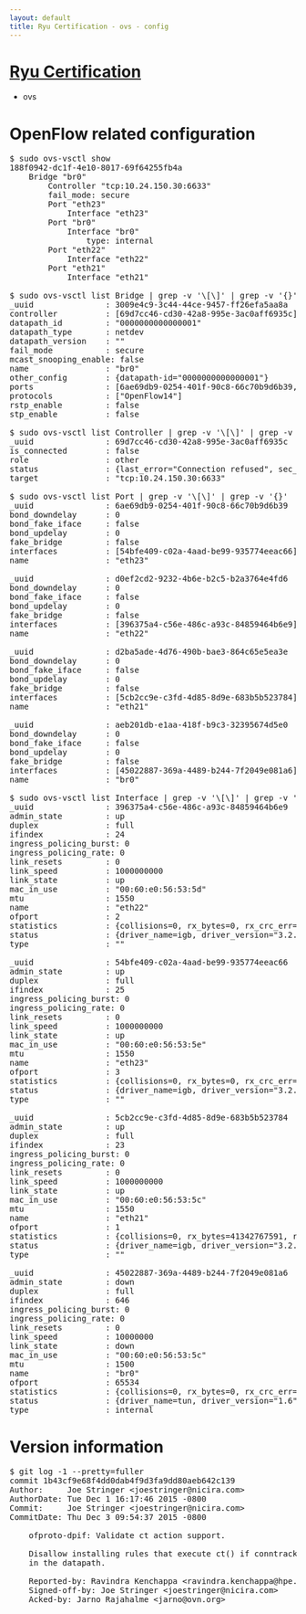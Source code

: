 ```yaml
---
layout: default
title: Ryu Certification - ovs - config
---
```

# [Ryu Certification](http://osrg.github.io/ryu/certification.html)
* ovs 

# OpenFlow related configuration
<pre>
$ sudo ovs-vsctl show
188f0942-dc1f-4e10-8017-69f64255fb4a
    Bridge "br0"
        Controller "tcp:10.24.150.30:6633"
        fail_mode: secure
        Port "eth23"
            Interface "eth23"
        Port "br0"
            Interface "br0"
                type: internal
        Port "eth22"
            Interface "eth22"
        Port "eth21"
            Interface "eth21"

$ sudo ovs-vsctl list Bridge | grep -v '\[\]' | grep -v '{}'
_uuid               : 3009e4c9-3c44-44ce-9457-ff26efa5aa8a
controller          : [69d7cc46-cd30-42a8-995e-3ac0aff6935c]
datapath_id         : "0000000000000001"
datapath_type       : netdev
datapath_version    : "<built-in>"
fail_mode           : secure
mcast_snooping_enable: false
name                : "br0"
other_config        : {datapath-id="0000000000000001"}
ports               : [6ae69db9-0254-401f-90c8-66c70b9d6b39, aeb201db-e1aa-418f-b9c3-32395674d5e0, d0ef2cd2-9232-4b6e-b2c5-b2a3764e4fd6, d2ba5ade-4d76-490b-bae3-864c65e5ea3e]
protocols           : ["OpenFlow14"]
rstp_enable         : false
stp_enable          : false

$ sudo ovs-vsctl list Controller | grep -v '\[\]' | grep -v '{}'
_uuid               : 69d7cc46-cd30-42a8-995e-3ac0aff6935c
is_connected        : false
role                : other
status              : {last_error="Connection refused", sec_since_connect="17", sec_since_disconnect="0", state=BACKOFF}
target              : "tcp:10.24.150.30:6633"

$ sudo ovs-vsctl list Port | grep -v '\[\]' | grep -v '{}'
_uuid               : 6ae69db9-0254-401f-90c8-66c70b9d6b39
bond_downdelay      : 0
bond_fake_iface     : false
bond_updelay        : 0
fake_bridge         : false
interfaces          : [54bfe409-c02a-4aad-be99-935774eeac66]
name                : "eth23"

_uuid               : d0ef2cd2-9232-4b6e-b2c5-b2a3764e4fd6
bond_downdelay      : 0
bond_fake_iface     : false
bond_updelay        : 0
fake_bridge         : false
interfaces          : [396375a4-c56e-486c-a93c-84859464b6e9]
name                : "eth22"

_uuid               : d2ba5ade-4d76-490b-bae3-864c65e5ea3e
bond_downdelay      : 0
bond_fake_iface     : false
bond_updelay        : 0
fake_bridge         : false
interfaces          : [5cb2cc9e-c3fd-4d85-8d9e-683b5b523784]
name                : "eth21"

_uuid               : aeb201db-e1aa-418f-b9c3-32395674d5e0
bond_downdelay      : 0
bond_fake_iface     : false
bond_updelay        : 0
fake_bridge         : false
interfaces          : [45022887-369a-4489-b244-7f2049e081a6]
name                : "br0"

$ sudo ovs-vsctl list Interface | grep -v '\[\]' | grep -v '{}'
_uuid               : 396375a4-c56e-486c-a93c-84859464b6e9
admin_state         : up
duplex              : full
ifindex             : 24
ingress_policing_burst: 0
ingress_policing_rate: 0
link_resets         : 0
link_speed          : 1000000000
link_state          : up
mac_in_use          : "00:60:e0:56:53:5d"
mtu                 : 1550
name                : "eth22"
ofport              : 2
statistics          : {collisions=0, rx_bytes=0, rx_crc_err=0, rx_dropped=0, rx_errors=0, rx_frame_err=0, rx_over_err=0, rx_packets=0, tx_bytes=28803225649, tx_dropped=0, tx_errors=0, tx_packets=19221489}
status              : {driver_name=igb, driver_version="3.2.10-k", firmware_version="2.10-9"}
type                : ""

_uuid               : 54bfe409-c02a-4aad-be99-935774eeac66
admin_state         : up
duplex              : full
ifindex             : 25
ingress_policing_burst: 0
ingress_policing_rate: 0
link_resets         : 0
link_speed          : 1000000000
link_state          : up
mac_in_use          : "00:60:e0:56:53:5e"
mtu                 : 1550
name                : "eth23"
ofport              : 3
statistics          : {collisions=0, rx_bytes=0, rx_crc_err=0, rx_dropped=0, rx_errors=0, rx_frame_err=0, rx_over_err=0, rx_packets=0, tx_bytes=5679474000, tx_dropped=0, tx_errors=0, tx_packets=3786316}
status              : {driver_name=igb, driver_version="3.2.10-k", firmware_version="2.10-9"}
type                : ""

_uuid               : 5cb2cc9e-c3fd-4d85-8d9e-683b5b523784
admin_state         : up
duplex              : full
ifindex             : 23
ingress_policing_burst: 0
ingress_policing_rate: 0
link_resets         : 0
link_speed          : 1000000000
link_state          : up
mac_in_use          : "00:60:e0:56:53:5c"
mtu                 : 1550
name                : "eth21"
ofport              : 1
statistics          : {collisions=0, rx_bytes=41342767591, rx_crc_err=0, rx_dropped=0, rx_errors=0, rx_frame_err=0, rx_over_err=0, rx_packets=27605655, tx_bytes=0, tx_dropped=0, tx_errors=0, tx_packets=0}
status              : {driver_name=igb, driver_version="3.2.10-k", firmware_version="2.10-9"}
type                : ""

_uuid               : 45022887-369a-4489-b244-7f2049e081a6
admin_state         : down
duplex              : full
ifindex             : 646
ingress_policing_burst: 0
ingress_policing_rate: 0
link_resets         : 0
link_speed          : 10000000
link_state          : down
mac_in_use          : "00:60:e0:56:53:5c"
mtu                 : 1500
name                : "br0"
ofport              : 65534
statistics          : {collisions=0, rx_bytes=0, rx_crc_err=0, rx_dropped=0, rx_errors=0, rx_frame_err=0, rx_over_err=0, rx_packets=0, tx_bytes=0, tx_dropped=0, tx_errors=0, tx_packets=0}
status              : {driver_name=tun, driver_version="1.6", firmware_version="N/A"}
type                : internal
</pre>

# Version information
<pre>
$ git log -1 --pretty=fuller
commit 1b43cf9e68f4dd0dab4f9d3fa9dd80aeb642c139
Author:     Joe Stringer &lt;joestringer@nicira.com&gt;
AuthorDate: Tue Dec 1 16:17:46 2015 -0800
Commit:     Joe Stringer &lt;joestringer@nicira.com&gt;
CommitDate: Thu Dec 3 09:54:37 2015 -0800

    ofproto-dpif: Validate ct action support.
    
    Disallow installing rules that execute ct&#40;&#41; if conntrack is unsupported
    in the datapath.
    
    Reported-by: Ravindra Kenchappa &lt;ravindra.kenchappa@hpe.com&gt;
    Signed-off-by: Joe Stringer &lt;joestringer@nicira.com&gt;
    Acked-by: Jarno Rajahalme &lt;jarno@ovn.org&gt;
</pre>
